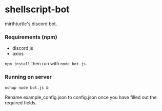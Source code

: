 # shellscript-bot

mirthturtle's discord bot.

### Requirements (npm)
- discord.js
- axios

`npm install` then run with `node bot.js`.

### Running on server

`nohup node bot.js &`

Rename example_config.json to config.json once you have filled out the required fields.
